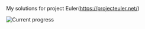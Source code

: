 My solutions for project Euler(https://projecteuler.net/)

![Current progress](https://projecteuler.net/profile/bystr1k.png)
